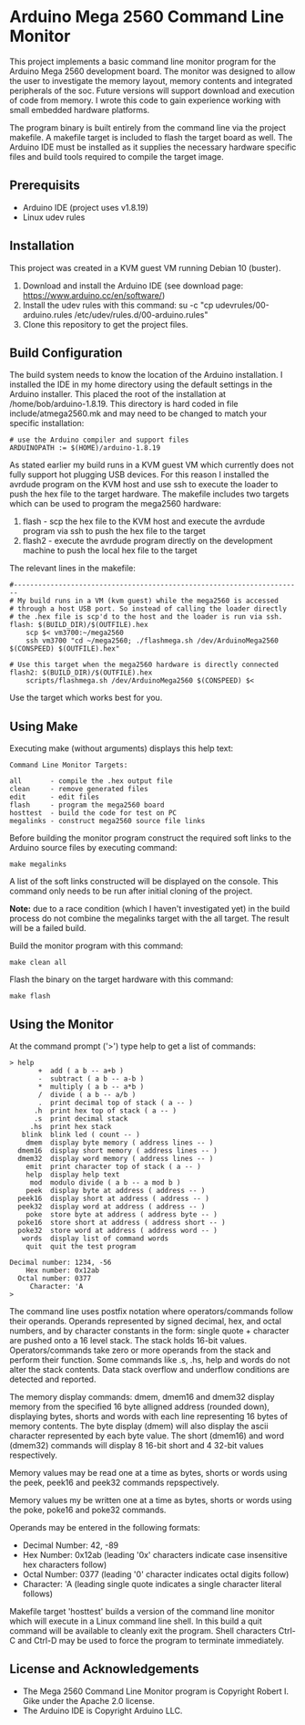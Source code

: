 # Arduino Mega 2560 Command Line Monitor
This project implements a basic command line monitor program for the Arduino Mega 2560 development board. The monitor was designed to allow the user to investigate the memory layout, memory contents and integrated peripherals of the soc. Future versions will support download and execution of code from memory. I wrote this code to gain experience working with small embedded hardware platforms.

The program binary is built entirely from the command line via the project makefile. A makefile target is included to flash the target board as well. The Arduino IDE must be installed as it supplies the necessary hardware specific files and build tools required to compile the target image.

## Prerequisits
- Arduino IDE (project uses v1.8.19)
- Linux udev rules

## Installation
This project was created in a KVM guest VM running Debian 10 (buster).
1. Download and install the Arduino IDE (see download page: https://www.arduino.cc/en/software/)
2. Install the udev rules with this command: su -c "cp udevrules/00-arduino.rules /etc/udev/rules.d/00-arduino.rules"
3. Clone this repository to get the project files.

## Build Configuration
The build system needs to know the location of the Arduino installation. I installed the IDE in my home directory using the default settings in the Arduino installer. This placed the root of the installation at /home/bob/arduino-1.8.19. This directory is hard coded in file include/atmega2560.mk and may need to be changed to match your specific installation:
```
# use the Arduino compiler and support files
ARDUINOPATH := $(HOME)/arduino-1.8.19
```
As stated earlier my build runs in a KVM guest VM which currently does not fully support hot plugging USB devices. For this reason I installed the avrdude program on the KVM host and use ssh to execute the loader to push the hex file to the target hardware. The makefile includes two targets which can be used to program the mega2560 hardware:
1. flash - scp the hex file to the KVM host and execute the avrdude program via ssh to push the hex file to the target
2. flash2 - execute the avrdude program directly on the development machine to push the local hex file to the target

The relevant lines in the makefile:
```
#-----------------------------------------------------------------------
# My build runs in a VM (kvm guest) while the mega2560 is accessed
# through a host USB port. So instead of calling the loader directly
# the .hex file is scp'd to the host and the loader is run via ssh.
flash: $(BUILD_DIR)/$(OUTFILE).hex
    scp $< vm3700:~/mega2560
    ssh vm3700 "cd ~/mega2560; ./flashmega.sh /dev/ArduinoMega2560 $(CONSPEED) $(OUTFILE).hex"

# Use this target when the mega2560 hardware is directly connected
flash2: $(BUILD_DIR)/$(OUTFILE).hex
    scripts/flashmega.sh /dev/ArduinoMega2560 $(CONSPEED) $<
```
Use the target which works best for you.

## Using Make
Executing make (without arguments) displays this help text:
```
Command Line Monitor Targets:

all       - compile the .hex output file
clean     - remove generated files
edit      - edit files
flash     - program the mega2560 board
hosttest  - build the code for test on PC
megalinks - construct mega2560 source file links
```
Before building the monitor program construct the required soft links to the Arduino source files by executing command:
```
make megalinks
```
A list of the soft links constructed will be displayed on the console. This command only needs to be run after initial cloning of the project.  

**Note:** due to a race condition (which I haven't investigated yet) in the build process do not combine the megalinks target with the all target. The result will be a failed build.  

Build the monitor program with this command:
```
make clean all
```
Flash the binary on the target hardware with this command:
```
make flash
```
## Using the Monitor
At the command prompt ('>') type help<return> to get a list of commands:

    > help
           +  add ( a b -- a+b )
           -  subtract ( a b -- a-b )
           *  multiply ( a b -- a*b )
           /  divide ( a b -- a/b )
           .  print decimal top of stack ( a -- )
          .h  print hex top of stack ( a -- )
          .s  print decimal stack
         .hs  print hex stack
       blink  blink led ( count -- )
        dmem  display byte memory ( address lines -- )
      dmem16  display short memory ( address lines -- )
      dmem32  display word memory ( address lines -- )
        emit  print character top of stack ( a -- )
        help  display help text
         mod  modulo divide ( a b -- a mod b )
        peek  display byte at address ( address -- )
      peek16  display short at address ( address -- )
      peek32  display word at address ( address -- )
        poke  store byte at address ( address byte -- )
      poke16  store short at address ( address short -- )
      poke32  store word at address ( address word -- )
       words  display list of command words
        quit  quit the test program

    Decimal number: 1234, -56
        Hex number: 0x12ab
      Octal number: 0377
         Character: 'A
    >

The command line uses postfix notation where operators/commands follow their operands. Operands represented by signed decimal, hex, and octal numbers, and by character constants in the form: single quote + character are pushed onto a 16 level stack. The stack holds 16-bit values. Operators/commands take zero or more operands from the stack and perform their function. Some commands like .s, .hs, help and words do not alter the stack contents. Data stack overflow and underflow conditions are detected and reported.

The memory display commands: dmem, dmem16 and dmem32 display memory from the specified 16 byte alligned address (rounded down), displaying bytes, shorts and words with each line representing 16 bytes of memory contents. The byte display (dmem) will also display the ascii character represented by each byte value. The short (dmem16) and word (dmem32) commands will display 8 16-bit short and 4 32-bit values respectively.

Memory values may be read one at a time as bytes, shorts or words using the peek, peek16 and peek32 commands repspectively.

Memory values my be written one at a time as bytes, shorts or words using the poke, poke16 and poke32 commands.

Operands may be entered in the following formats:
- Decimal Number: 42, -89
- Hex Number: 0x12ab (leading '0x' characters indicate case insensitive hex characters follow)
- Octal Number: 0377 (leading '0' character indicates octal digits follow)
- Character: 'A (leading single quote indicates a single character literal follows)

Makefile target 'hosttest' builds a version of the command line monitor which will execute in a Linux command line shell. In this build a quit command will be available to cleanly exit the program. Shell characters Ctrl-C and Ctrl-D may be used to force the program to terminate immediately.

## License and Acknowledgements
- The Mega 2560 Command Line Monitor program is Copyright Robert I. Gike under the Apache 2.0 license.
- The Arduino IDE is Copyright Arduino LLC.
